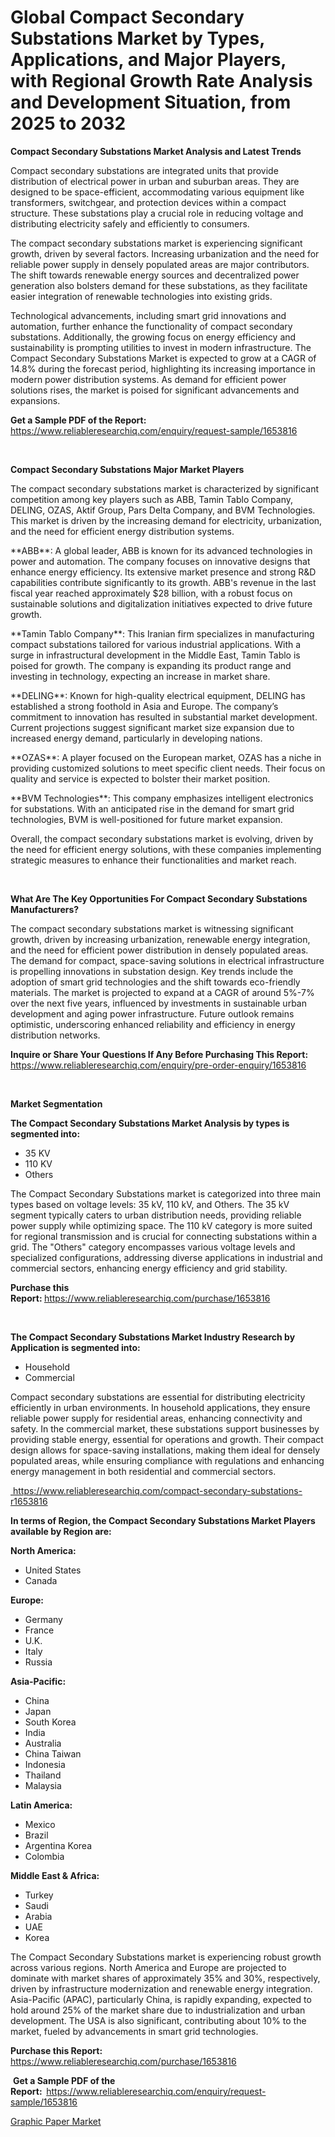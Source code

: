 <p><h1>Global Compact Secondary Substations Market by Types, Applications, and Major Players, with Regional Growth Rate Analysis and Development Situation, from 2025 to 2032</h1></p><p><strong>Compact Secondary Substations Market Analysis and Latest Trends</strong></p>
<p><p>Compact secondary substations are integrated units that provide distribution of electrical power in urban and suburban areas. They are designed to be space-efficient, accommodating various equipment like transformers, switchgear, and protection devices within a compact structure. These substations play a crucial role in reducing voltage and distributing electricity safely and efficiently to consumers.</p><p>The compact secondary substations market is experiencing significant growth, driven by several factors. Increasing urbanization and the need for reliable power supply in densely populated areas are major contributors. The shift towards renewable energy sources and decentralized power generation also bolsters demand for these substations, as they facilitate easier integration of renewable technologies into existing grids.</p><p>Technological advancements, including smart grid innovations and automation, further enhance the functionality of compact secondary substations. Additionally, the growing focus on energy efficiency and sustainability is prompting utilities to invest in modern infrastructure. The Compact Secondary Substations Market is expected to grow at a CAGR of 14.8% during the forecast period, highlighting its increasing importance in modern power distribution systems. As demand for efficient power solutions rises, the market is poised for significant advancements and expansions.</p></p>
<p><strong>Get a Sample PDF of the Report:&nbsp;</strong> <a href="https://www.reliableresearchiq.com/enquiry/request-sample/1653816?utm_campaign=3083&utm_medium=2&utm_source=Github&utm_content=ia&utm_term=06032025&utm_id=compact-secondary-substations">https://www.reliableresearchiq.com/enquiry/request-sample/1653816</a></p>
<p>&nbsp;</p>
<p><strong>Compact Secondary Substations Major Market Players</strong></p>
<p><p>The compact secondary substations market is characterized by significant competition among key players such as ABB, Tamin Tablo Company, DELING, OZAS, Aktif Group, Pars Delta Company, and BVM Technologies. This market is driven by the increasing demand for electricity, urbanization, and the need for efficient energy distribution systems.</p><p>**ABB**: A global leader, ABB is known for its advanced technologies in power and automation. The company focuses on innovative designs that enhance energy efficiency. Its extensive market presence and strong R&D capabilities contribute significantly to its growth. ABB's revenue in the last fiscal year reached approximately $28 billion, with a robust focus on sustainable solutions and digitalization initiatives expected to drive future growth.</p><p>**Tamin Tablo Company**: This Iranian firm specializes in manufacturing compact substations tailored for various industrial applications. With a surge in infrastructural development in the Middle East, Tamin Tablo is poised for growth. The company is expanding its product range and investing in technology, expecting an increase in market share.</p><p>**DELING**: Known for high-quality electrical equipment, DELING has established a strong foothold in Asia and Europe. The company’s commitment to innovation has resulted in substantial market development. Current projections suggest significant market size expansion due to increased energy demand, particularly in developing nations.</p><p>**OZAS**: A player focused on the European market, OZAS has a niche in providing customized solutions to meet specific client needs. Their focus on quality and service is expected to bolster their market position.</p><p>**BVM Technologies**: This company emphasizes intelligent electronics for substations. With an anticipated rise in the demand for smart grid technologies, BVM is well-positioned for future market expansion.</p><p>Overall, the compact secondary substations market is evolving, driven by the need for efficient energy solutions, with these companies implementing strategic measures to enhance their functionalities and market reach.</p></p>
<p>&nbsp;</p>
<p><strong>What Are The Key Opportunities For Compact Secondary Substations Manufacturers?</strong></p>
<p><p>The compact secondary substations market is witnessing significant growth, driven by increasing urbanization, renewable energy integration, and the need for efficient power distribution in densely populated areas. The demand for compact, space-saving solutions in electrical infrastructure is propelling innovations in substation design. Key trends include the adoption of smart grid technologies and the shift towards eco-friendly materials. The market is projected to expand at a CAGR of around 5%-7% over the next five years, influenced by investments in sustainable urban development and aging power infrastructure. Future outlook remains optimistic, underscoring enhanced reliability and efficiency in energy distribution networks.</p></p>
<p><strong>Inquire or Share Your Questions If Any Before Purchasing This Report:</strong> <a href="https://www.reliableresearchiq.com/enquiry/pre-order-enquiry/1653816?utm_campaign=3083&utm_medium=2&utm_source=Github&utm_content=ia&utm_term=06032025&utm_id=compact-secondary-substations">https://www.reliableresearchiq.com/enquiry/pre-order-enquiry/1653816</a></p>
<p>&nbsp;</p>
<p><strong>Market Segmentation</strong></p>
<p><strong>The Compact Secondary Substations Market Analysis by types is segmented into:</strong></p>
<p><ul><li>35 KV</li><li>110 KV</li><li>Others</li></ul></p>
<p><p>The Compact Secondary Substations market is categorized into three main types based on voltage levels: 35 kV, 110 kV, and Others. The 35 kV segment typically caters to urban distribution needs, providing reliable power supply while optimizing space. The 110 kV category is more suited for regional transmission and is crucial for connecting substations within a grid. The "Others" category encompasses various voltage levels and specialized configurations, addressing diverse applications in industrial and commercial sectors, enhancing energy efficiency and grid stability.</p></p>
<p><strong>Purchase this Report:&nbsp;</strong><a href="https://www.reliableresearchiq.com/purchase/1653816?utm_campaign=3083&utm_medium=2&utm_source=Github&utm_content=ia&utm_term=06032025&utm_id=compact-secondary-substations">https://www.reliableresearchiq.com/purchase/1653816</a></p>
<p>&nbsp;</p>
<p><strong>The Compact Secondary Substations Market Industry Research by Application is segmented into:</strong></p>
<p><ul><li>Household</li><li>Commercial</li></ul></p>
<p><p>Compact secondary substations are essential for distributing electricity efficiently in urban environments. In household applications, they ensure reliable power supply for residential areas, enhancing connectivity and safety. In the commercial market, these substations support businesses by providing stable energy, essential for operations and growth. Their compact design allows for space-saving installations, making them ideal for densely populated areas, while ensuring compliance with regulations and enhancing energy management in both residential and commercial sectors.</p></p>
<p><a href="https://www.reliableresearchiq.com/compact-secondary-substations-r1653816?utm_campaign=3083&utm_medium=2&utm_source=Github&utm_content=ia&utm_term=06032025&utm_id=compact-secondary-substations">&nbsp;https://www.reliableresearchiq.com/compact-secondary-substations-r1653816</a></p>
<p><strong>In terms of Region, the Compact Secondary Substations Market Players available by Region are:</strong></p>
<p>
    <p> <strong> North America: </strong>
        <ul>
            <li>United States</li>
            <li>Canada</li>
        </ul>
        </p> 
    <p> <strong> Europe: </strong>
        <ul>
            <li>Germany</li>
            <li>France</li>
            <li>U.K.</li>
            <li>Italy</li>
            <li>Russia</li>
        </ul>
        </p> 
    <p> <strong> Asia-Pacific: </strong>
        <ul>
            <li>China</li>
            <li>Japan</li>
            <li>South Korea</li>
            <li>India</li>
            <li>Australia</li>
            <li>China Taiwan</li>
            <li>Indonesia</li>
            <li>Thailand</li>
            <li>Malaysia</li>
        </ul>
        </p> 
    <p> <strong> Latin America: </strong>
        <ul>
            <li>Mexico</li>
            <li>Brazil</li>
            <li>Argentina Korea</li>
            <li>Colombia</li>
        </ul>
        </p> 
    <p> <strong> Middle East & Africa: </strong>
        <ul>
            <li>Turkey</li>
            <li>Saudi</li>
            <li>Arabia</li>
            <li>UAE</li>
            <li>Korea</li>
        </ul>
    </p>
    </p>
<p><p>The Compact Secondary Substations market is experiencing robust growth across various regions. North America and Europe are projected to dominate with market shares of approximately 35% and 30%, respectively, driven by infrastructure modernization and renewable energy integration. Asia-Pacific (APAC), particularly China, is rapidly expanding, expected to hold around 25% of the market share due to industrialization and urban development. The USA is also significant, contributing about 10% to the market, fueled by advancements in smart grid technologies.</p></p>
<p><strong>Purchase this Report: </strong><a href="https://www.reliableresearchiq.com/purchase/1653816?utm_campaign=3083&utm_medium=2&utm_source=Github&utm_content=ia&utm_term=06032025&utm_id=compact-secondary-substations">https://www.reliableresearchiq.com/purchase/1653816</a></p>
<p>&nbsp;<strong>Get a Sample PDF of the Report:&nbsp;&nbsp;</strong><a href="https://www.reliableresearchiq.com/enquiry/request-sample/1653816?utm_campaign=3083&utm_medium=2&utm_source=Github&utm_content=ia&utm_term=06032025&utm_id=compact-secondary-substations">https://www.reliableresearchiq.com/enquiry/request-sample/1653816</a></p>
<p><strong></strong></p>
<p><p><a href="https://github.com/lalolatiot/Market-Research-Report-List-1/blob/main/graphic-paper-market.md?utm_campaign=3083&utm_medium=2&utm_source=Github&utm_content=ia&utm_term=06032025&utm_id=compact-secondary-substations">Graphic Paper Market</a></p></p>